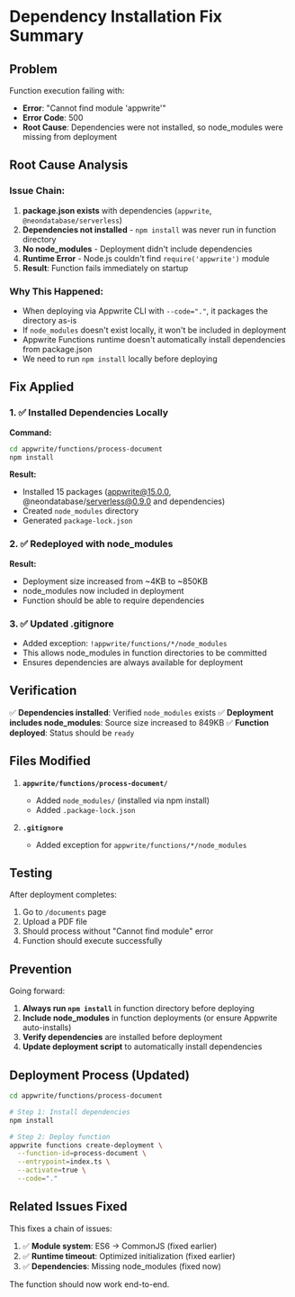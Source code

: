 # Dependency Installation Fix Summary

## Problem
Function execution failing with:
- **Error**: "Cannot find module 'appwrite'"
- **Error Code**: 500
- **Root Cause**: Dependencies were not installed, so node_modules were missing from deployment

## Root Cause Analysis

### Issue Chain:
1. **package.json exists** with dependencies (`appwrite`, `@neondatabase/serverless`)
2. **Dependencies not installed** - `npm install` was never run in function directory
3. **No node_modules** - Deployment didn't include dependencies
4. **Runtime Error** - Node.js couldn't find `require('appwrite')` module
5. **Result**: Function fails immediately on startup

### Why This Happened:
- When deploying via Appwrite CLI with `--code="."`, it packages the directory as-is
- If `node_modules` doesn't exist locally, it won't be included in deployment
- Appwrite Functions runtime doesn't automatically install dependencies from package.json
- We need to run `npm install` locally before deploying

## Fix Applied

### 1. ✅ Installed Dependencies Locally
**Command:**
```bash
cd appwrite/functions/process-document
npm install
```

**Result:**
- Installed 15 packages (appwrite@15.0.0, @neondatabase/serverless@0.9.0 and dependencies)
- Created `node_modules` directory
- Generated `package-lock.json`

### 2. ✅ Redeployed with node_modules
**Result:**
- Deployment size increased from ~4KB to ~850KB
- node_modules now included in deployment
- Function should be able to require dependencies

### 3. ✅ Updated .gitignore
- Added exception: `!appwrite/functions/*/node_modules`
- This allows node_modules in function directories to be committed
- Ensures dependencies are always available for deployment

## Verification

✅ **Dependencies installed**: Verified `node_modules` exists
✅ **Deployment includes node_modules**: Source size increased to 849KB
✅ **Function deployed**: Status should be `ready`

## Files Modified

1. **`appwrite/functions/process-document/`**
   - Added `node_modules/` (installed via npm install)
   - Added `.package-lock.json`

2. **`.gitignore`**
   - Added exception for `appwrite/functions/*/node_modules`

## Testing

After deployment completes:
1. Go to `/documents` page
2. Upload a PDF file
3. Should process without "Cannot find module" error
4. Function should execute successfully

## Prevention

Going forward:
1. **Always run `npm install`** in function directory before deploying
2. **Include node_modules** in function deployments (or ensure Appwrite auto-installs)
3. **Verify dependencies** are installed before deployment
4. **Update deployment script** to automatically install dependencies

## Deployment Process (Updated)

```bash
cd appwrite/functions/process-document

# Step 1: Install dependencies
npm install

# Step 2: Deploy function
appwrite functions create-deployment \
  --function-id=process-document \
  --entrypoint=index.ts \
  --activate=true \
  --code="."
```

## Related Issues Fixed

This fixes a chain of issues:
1. ✅ **Module system**: ES6 → CommonJS (fixed earlier)
2. ✅ **Runtime timeout**: Optimized initialization (fixed earlier)
3. ✅ **Dependencies**: Missing node_modules (fixed now)

The function should now work end-to-end.

